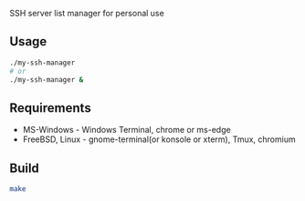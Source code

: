 SSH server list manager for personal use

## Usage
```sh
./my-ssh-manager
# or
./my-ssh-manager &
```

## Requirements
* MS-Windows - Windows Terminal, chrome or ms-edge
* FreeBSD, Linux - gnome-terminal(or konsole or xterm), Tmux, chromium

## Build
```sh
make
```
